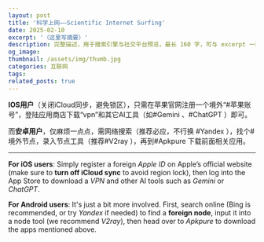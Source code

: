 ```yaml
---
layout: post
title: '科学上网——Scientific Internet Surfing'
date: 2025-02-10
excerpt: '（这里写摘要）'
description: 完整描述，用于搜索引擎与社交平台预览，最长 160 字，可与 excerpt 一致
og_image: 
thumbnail: /assets/img/thumb.jpg
categories: 互联网
tags: 
related_posts: true
---
```


**IOS用户**（关闭iCloud同步，避免锁区），只需在苹果官网注册一个境外“#苹果账号”，登陆应用商店下载“vpn”和其它AI工具（如#Gemini 、#ChatGPT ）即可。

而**安卓用户**，仅麻烦一点点，需网络搜索（推荐必应，不行换 #Yandex ），找个#境外节点，录入节点工具（推荐#V2ray ），再到#Apkpure 下载前面相关应用。

---

**For iOS users**: Simply register a foreign *Apple ID* on Apple’s official website (make sure to **turn off iCloud sync** to avoid region lock), then log into the App Store to download a *VPN* and other AI tools such as *Gemini* or *ChatGPT*.

**For Android users**: It's just a bit more involved. First, search online (Bing is recommended, or try *Yandex* if needed) to find a **foreign node**, input it into a node tool (we recommend *V2ray*), then head over to *Apkpure* to download the apps mentioned above.
